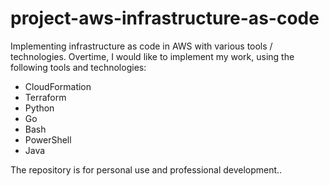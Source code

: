 # project-aws-infrastructure-as-code
Implementing infrastructure as code in AWS with various tools / technologies.  Overtime, I would like to implement my work, using the following tools and technologies:
* CloudFormation
* Terraform
* Python
* Go
* Bash
* PowerShell
* Java

The repository is for personal use and professional development..
